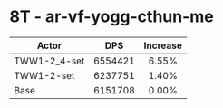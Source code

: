 # 8T - ar-vf-yogg-cthun-me
| Actor | DPS | Increase |
|---|:---:|:---:|
|TWW1-2_4-set|6554421|6.55%|
|TWW1-2-set|6237751|1.40%|
|Base|6151708|0.00%|
